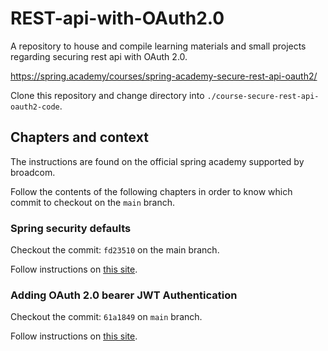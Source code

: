 # REST-api-with-OAuth2.0

A repository to house and compile learning materials and small projects regarding securing rest api with OAuth 2.0.

https://spring.academy/courses/spring-academy-secure-rest-api-oauth2/

Clone this repository and change directory into `./course-secure-rest-api-oauth2-code`.

## Chapters and context

The instructions are found on the official spring academy supported by broadcom. 

Follow the contents of the following chapters in order to know which commit to checkout on the `main` branch.

### Spring security defaults

Checkout the commit: `fd23510` on the main branch.

Follow instructions on [this site](https://spring.academy/courses/spring-academy-secure-rest-api-oauth2/lessons/spring-security-defaults/lab).

### Adding OAuth 2.0 bearer JWT Authentication

Checkout the commit: `61a1849` on `main` branch.

Follow instructions on [this site](https://spring.academy/courses/spring-academy-secure-rest-api-oauth2/lessons/adding-oauth-2-bearer-jwt-authentication/lab).


